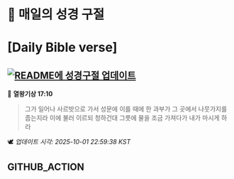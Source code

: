 # 🙏 매일의 성경 구절
# [Daily Bible verse]
## [![README에 성경구절 업데이트](https://github.com/DONGSUKA/first_test/actions/workflows/update-readme-bible.yml/badge.svg)](https://github.com/DONGSUKA/first_test/actions/workflows/update-readme-bible.yml)
<!-- START_BIBLE_VERSE -->
📖 **열왕기상 17:10**
> 그가 일어나 사르밧으로 가서 성문에 이를 때에 한 과부가 그 곳에서 나뭇가지를 줍는지라 이에 불러 이르되 청하건대 그릇에 물을 조금 가져다가 내가 마시게 하라

🕊️ _업데이트 시각: 2025-10-01 22:59:38 KST_
  <!-- END_BIBLE_VERSE -->
## GITHUB_ACTION
